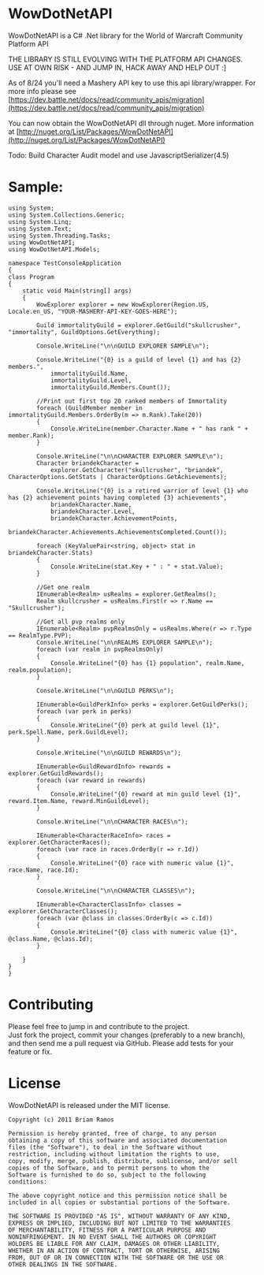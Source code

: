 WowDotNetAPI
=========
WowDotNetAPI is a C# .Net library for the World of Warcraft Community Platform API

THE LIBRARY IS STILL EVOLVING WITH THE PLATFORM API CHANGES. USE AT OWN RISK - AND JUMP IN, HACK AWAY AND HELP OUT :]

As of 8/24 you'll need a Mashery API key to use this api library/wrapper. For more info please see
[https://dev.battle.net/docs/read/community_apis/migration](https://dev.battle.net/docs/read/community_apis/migration)

You can now obtain the WowDotNetAPI dll through nuget. More information at [http://nuget.org/List/Packages/WowDotNetAPI](http://nuget.org/List/Packages/WowDotNetAPI)

Todo: Build Character Audit model and use JavascriptSerializer(4.5)

Sample:
=========
    using System;
    using System.Collections.Generic;
    using System.Linq;
    using System.Text;
    using System.Threading.Tasks;
    using WowDotNetAPI;
    using WowDotNetAPI.Models;

    namespace TestConsoleApplication
    {
    class Program
    {
        static void Main(string[] args)
        {
            WowExplorer explorer = new WowExplorer(Region.US, Locale.en_US, "YOUR-MASHERY-API-KEY-GOES-HERE");

            Guild immortalityGuild = explorer.GetGuild("skullcrusher", "immortality", GuildOptions.GetEverything);

            Console.WriteLine("\n\nGUILD EXPLORER SAMPLE\n");

            Console.WriteLine("{0} is a guild of level {1} and has {2} members.",
                immortalityGuild.Name,
                immortalityGuild.Level,
                immortalityGuild.Members.Count());

            //Print out first top 20 ranked members of Immortality
            foreach (GuildMember member in immortalityGuild.Members.OrderBy(m => m.Rank).Take(20))
            {
                Console.WriteLine(member.Character.Name + " has rank " + member.Rank);
            }

            Console.WriteLine("\n\nCHARACTER EXPLORER SAMPLE\n");
            Character briandekCharacter =
                explorer.GetCharacter("skullcrusher", "briandek", CharacterOptions.GetStats | CharacterOptions.GetAchievements);

            Console.WriteLine("{0} is a retired warrior of level {1} who has {2} achievement points having completed {3} achievements",
                briandekCharacter.Name,
                briandekCharacter.Level,
                briandekCharacter.AchievementPoints,
                briandekCharacter.Achievements.AchievementsCompleted.Count());

            foreach (KeyValuePair<string, object> stat in briandekCharacter.Stats)
            {
                Console.WriteLine(stat.Key + " : " + stat.Value);
            }

            //Get one realm
            IEnumerable<Realm> usRealms = explorer.GetRealms();
            Realm skullcrusher = usRealms.First(r => r.Name == "Skullcrusher");

            //Get all pvp realms only
            IEnumerable<Realm> pvpRealmsOnly = usRealms.Where(r => r.Type == RealmType.PVP);
            Console.WriteLine("\n\nREALMS EXPLORER SAMPLE\n");
            foreach (var realm in pvpRealmsOnly)
            {
                Console.WriteLine("{0} has {1} population", realm.Name, realm.population);
            }

            Console.WriteLine("\n\nGUILD PERKS\n");

            IEnumerable<GuildPerkInfo> perks = explorer.GetGuildPerks();
            foreach (var perk in perks)
            {
                Console.WriteLine("{0} perk at guild level {1}", perk.Spell.Name, perk.GuildLevel);
            }

            Console.WriteLine("\n\nGUILD REWARDS\n");

            IEnumerable<GuildRewardInfo> rewards = explorer.GetGuildRewards();
            foreach (var reward in rewards)
            {
                Console.WriteLine("{0} reward at min guild level {1}", reward.Item.Name, reward.MinGuildLevel);
            }

            Console.WriteLine("\n\nCHARACTER RACES\n");

            IEnumerable<CharacterRaceInfo> races = explorer.GetCharacterRaces();
            foreach (var race in races.OrderBy(r => r.Id))
            {
                Console.WriteLine("{0} race with numeric value {1}", race.Name, race.Id);
            }

            Console.WriteLine("\n\nCHARACTER CLASSES\n");

            IEnumerable<CharacterClassInfo> classes = explorer.GetCharacterClasses();
            foreach (var @class in classes.OrderBy(c => c.Id))
            {
                Console.WriteLine("{0} class with numeric value {1}", @class.Name, @class.Id);
            }

        }
    }
    }





Contributing
============
 
Please feel free to jump in and contribute to the project.  
Just fork the project, commit your changes (preferably to a new branch), and then send me a pull request via GitHub. 
Please add tests for your feature or fix.
 

 
License
=======
 
WowDotNetAPI is released under the MIT license.
 
    Copyright (c) 2011 Briam Ramos
 
    Permission is hereby granted, free of charge, to any person
    obtaining a copy of this software and associated documentation
    files (the "Software"), to deal in the Software without
    restriction, including without limitation the rights to use,
    copy, modify, merge, publish, distribute, sublicense, and/or sell
    copies of the Software, and to permit persons to whom the
    Software is furnished to do so, subject to the following
    conditions:
 
    The above copyright notice and this permission notice shall be
    included in all copies or substantial portions of the Software.
 
    THE SOFTWARE IS PROVIDED "AS IS", WITHOUT WARRANTY OF ANY KIND,
    EXPRESS OR IMPLIED, INCLUDING BUT NOT LIMITED TO THE WARRANTIES
    OF MERCHANTABILITY, FITNESS FOR A PARTICULAR PURPOSE AND
    NONINFRINGEMENT. IN NO EVENT SHALL THE AUTHORS OR COPYRIGHT
    HOLDERS BE LIABLE FOR ANY CLAIM, DAMAGES OR OTHER LIABILITY,
    WHETHER IN AN ACTION OF CONTRACT, TORT OR OTHERWISE, ARISING
    FROM, OUT OF OR IN CONNECTION WITH THE SOFTWARE OR THE USE OR
    OTHER DEALINGS IN THE SOFTWARE.
